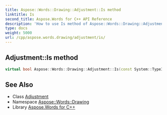 ```yaml
---
title: Aspose::Words::Drawing::Adjustment::Is method
linktitle: Is
second_title: Aspose.Words for C++ API Reference
description: 'How to use Is method of Aspose::Words::Drawing::Adjustment class in C++.'
type: docs
weight: 5000
url: /cpp/aspose.words.drawing/adjustment/is/
---
```

## Adjustment::Is method




```cpp
virtual bool Aspose::Words::Drawing::Adjustment::Is(const System::TypeInfo &target) const override
```

## See Also

* Class [Adjustment](../)
* Namespace [Aspose::Words::Drawing](../../)
* Library [Aspose.Words for C++](../../../)
